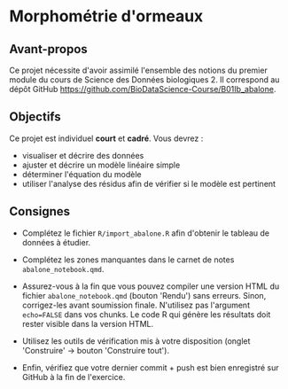 # Morphométrie d'ormeaux

## Avant-propos

Ce projet nécessite d'avoir assimilé l'ensemble des notions du premier module du cours de Science des Données biologiques 2. Il correspond au dépôt GitHub <https://github.com/BioDataScience-Course/B01Ib_abalone>.

## Objectifs

Ce projet est individuel **court** et **cadré**. Vous devrez :

-   visualiser et décrire des données
-   ajuster et décrire un modèle linéaire simple
-   déterminer l'équation du modèle
-   utiliser l'analyse des résidus afin de vérifier si le modèle est pertinent

## Consignes

-   Complétez le fichier `R/import_abalone.R` afin d'obtenir le tableau de données à étudier.

-   Complétez les zones manquantes dans le carnet de notes `abalone_notebook.qmd`.

-   Assurez-vous à la fin que vous pouvez compiler une version HTML du fichier `abalone_notebook.qmd` (bouton 'Rendu') sans erreurs. Sinon, corrigez-les avant soumission finale. N'utilisez pas l'argument `echo=FALSE` dans vos chunks. Le code R qui génère les résultats doit rester visible dans la version HTML.

-   Utilisez les outils de vérification mis à votre disposition (onglet 'Construire' -> bouton 'Construire tout').

-   Enfin, vérifiez que votre dernier commit + push est bien enregistré sur GitHub à la fin de l'exercice.
